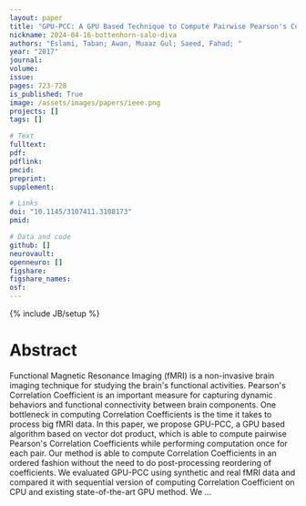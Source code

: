 ```yaml
---
layout: paper
title: "GPU-PCC: A GPU Based Technique to Compute Pairwise Pearson's Correlation Coefficients for Big fMRI Data"
nickname: 2024-04-16-bottenhorn-salo-diva
authors: "Eslami, Taban; Awan, Muaaz Gul; Saeed, Fahad; "
year: "2017"
journal: 
volume: 
issue:
pages: 723-728
is_published: True
image: /assets/images/papers/ieee.png
projects: []
tags: []

# Text
fulltext:
pdf:
pdflink:
pmcid:
preprint: 
supplement:

# Links
doi: "10.1145/3107411.3108173"
pmid:

# Data and code
github: []
neurovault:
openneuro: []
figshare:
figshare_names:
osf:
---
```

{% include JB/setup %}

# Abstract

Functional Magnetic Resonance Imaging (fMRI) is a non-invasive brain imaging technique for studying the brain's functional activities. Pearson's Correlation Coefficient is an important measure for capturing dynamic behaviors and functional connectivity between brain components. One bottleneck in computing Correlation Coefficients is the time it takes to process big fMRI data. In this paper, we propose GPU-PCC, a GPU based algorithm based on vector dot product, which is able to compute pairwise Pearson's Correlation Coefficients while performing computation once for each pair. Our method is able to compute Correlation Coefficients in an ordered fashion without the need to do post-processing reordering of coefficients. We evaluated GPU-PCC using synthetic and real fMRI data and compared it with sequential version of computing Correlation Coefficient on CPU and existing state-of-the-art GPU method. We …
